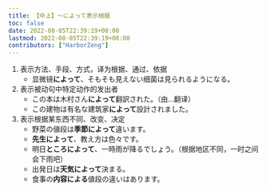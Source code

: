 ```yaml
---
title: 【中上】～によって表示根据
toc: false
date: 2022-08-05T22:39:19+08:00
lastmod: 2022-08-05T22:39:19+08:00
contributors: ["HarborZeng"]
---
```


1. 表示方法、手段、方式，译为根据、通过、依据
   - 显微镜**によって**、そもそも見えない细菌は見られるようになる。
2. 表示被动句中特定动作的发出者
   - この本は木村さん**によって**翻訳された。（由...翻译）
   - この建物は有名な建筑家**によって**設計されました。
3. 表示根据某东西不同、改变、决定
   - 野菜の値段は**季節によって**違います。
   - **先生によって**、教え方は色々です。
   - 明日**ところによって**、一時雨が降るでしょう。（根据地区不同，一时之间会下雨吧）
   - 出発日は**天気によって**決まる。
   - 食事の**内容による**値段の違いはあります。

